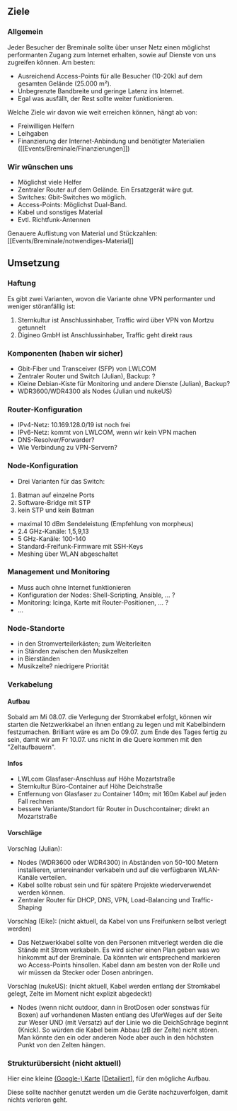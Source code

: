 ## Ziele

### Allgemein

Jeder Besucher der Breminale sollte über unser Netz einen möglichst performanten Zugang zum Internet erhalten, sowie auf Dienste von uns zugreifen können. Am besten:

* Ausreichend Access-Points für alle Besucher (10-20k) auf dem gesamten Gelände (25.000 m²).
* Unbegrenzte Bandbreite und geringe Latenz ins Internet.
* Egal was ausfällt, der Rest sollte weiter funktionieren.

Welche Ziele wir davon wie weit erreichen können, hängt ab von:
* Freiwilligen Helfern
* Leihgaben
* Finanzierung der Internet-Anbindung und benötigter Materialien ([[Events/Breminale/Finanzierungen]])

### Wir wünschen uns

* Möglichst viele Helfer
* Zentraler Router auf dem Gelände. Ein Ersatzgerät wäre gut.
* Switches: Gbit-Switches wo möglich.
* Access-Points: Möglichst Dual-Band.
* Kabel und sonstiges Material
* Evtl. Richtfunk-Antennen

Genauere Auflistung von Material und Stückzahlen:
[[Events/Breminale/notwendiges-Material]]

## Umsetzung

### Haftung

Es gibt zwei Varianten, wovon die Variante ohne VPN performanter und weniger störanfällig ist:

1. Sternkultur ist Anschlussinhaber, Traffic wird über VPN von Mortzu getunnelt
2. Digineo GmbH ist Anschlussinhaber, Traffic geht direkt raus

### Komponenten (haben wir sicher)

* Gbit-Fiber und Transceiver (SFP) von LWLCOM
* Zentraler Router und Switch (Julian), Backup: ?
* Kleine Debian-Kiste für Monitoring und andere Dienste (Julian), Backup?
* WDR3600/WDR4300 als Nodes (Julian und nukeUS)

### Router-Konfiguration

* IPv4-Netz: 10.169.128.0/19 ist noch frei
* IPv6-Netz: kommt von LWLCOM, wenn wir kein VPN machen
* DNS-Resolver/Forwarder?
* Wie Verbindung zu VPN-Servern?

### Node-Konfiguration

* Drei Varianten für das Switch:
 1. Batman auf einzelne Ports
 2. Software-Bridge mit STP
 3. kein STP und kein Batman
* maximal 10 dBm Sendeleistung (Empfehlung von morpheus)
* 2.4 GHz-Kanäle: 1,5,9,13
* 5 GHz-Kanäle: 100-140
* Standard-Freifunk-Firmware mit SSH-Keys
* Meshing über WLAN abgeschaltet

### Management und Monitoring

* Muss auch ohne Internet funktionieren
* Konfiguration der Nodes: Shell-Scripting, Ansible, ... ?
* Monitoring: Icinga, Karte mit Router-Positionen, ... ?
* ...

### Node-Standorte
* in den Stromverteilerkästen; zum Weiterleiten
* in Ständen zwischen den Musikzelten
* in Bierständen
* Musikzelte? niedrigere Priorität

### Verkabelung
#### Aufbau
Sobald am Mi 08.07. die Verlegung der Stromkabel erfolgt, können wir starten die Netzwerkkabel an ihnen entlang zu legen und mit Kabelbindern festzumachen. Brilliant wäre es am Do 09.07. zum Ende des Tages fertig zu sein, damit wir am Fr 10.07. uns nicht in die Quere kommen mit den "Zeltaufbauern".

#### Infos
* LWLcom Glasfaser-Anschluss auf Höhe Mozartstraße
* Sternkultur Büro-Container auf Höhe Deichstraße
* Entfernung von Glasfaser zu Container 140m; mit 160m Kabel auf jeden Fall rechnen
* bessere Variante/Standort für Router in Duschcontainer; direkt an Mozartstraße

#### Vorschläge
Vorschlag (Julian):
* Nodes (WDR3600 oder WDR4300) in Abständen von 50-100 Metern installieren, untereinander verkabeln und auf die verfügbaren WLAN-Kanäle verteilen.
* Kabel sollte robust sein und für spätere Projekte wiederverwendet werden können.
* Zentraler Router für DHCP, DNS, VPN, Load-Balancing und Traffic-Shaping

Vorschlag (Eike): (nicht aktuell, da Kabel von uns Freifunkern selbst verlegt werden)
* Das Netzwerkkabel sollte von den Personen mitverlegt werden die die Stände mit Strom verkabeln. Es wird sicher einen Plan geben was wo hinkommt auf der Breminale. Da könnten wir entsprechend markieren wo Access-Points hinsollen. Kabel dann am besten von der Rolle und wir müssen da Stecker oder Dosen anbringen.


Vorschlag (nukeUS): (nicht aktuell, Kabel werden entlang der Stromkabel gelegt, Zelte im Moment nicht explizit abgedeckt)
* Nodes (wenn nicht outdoor, dann in BrotDosen oder sonstwas für Boxen) auf vorhandenen Masten entlang des UferWeges auf der Seite zur Weser UND (mit Versatz) auf der Linie wo die DeichSchräge beginnt (Knick). So würden die Kabel beim Abbau (zB der Zelte) nicht stören. Man könnte den ein oder anderen Node aber auch in den höchsten Punkt von den Zelten hängen.

### Strukturübersicht (nicht aktuell)
Hier eine kleine [(Google-) Karte](https://www.google.de/maps/@53.0708917,8.8166142,16z/data=!3m1!4b1!4m2!6m1!1szLIdiavRRcUY.kHkfMt2Tp8Dk?hl=de) [[Detailiert](https://www.google.com/maps/d/edit?mid=zLIdiavRRcUY.kHkfMt2Tp8Dk)], für den mögliche Aufbau.

Diese sollte nachher genutzt werden um die Geräte nachzuverfolgen, damit nichts verloren geht.

